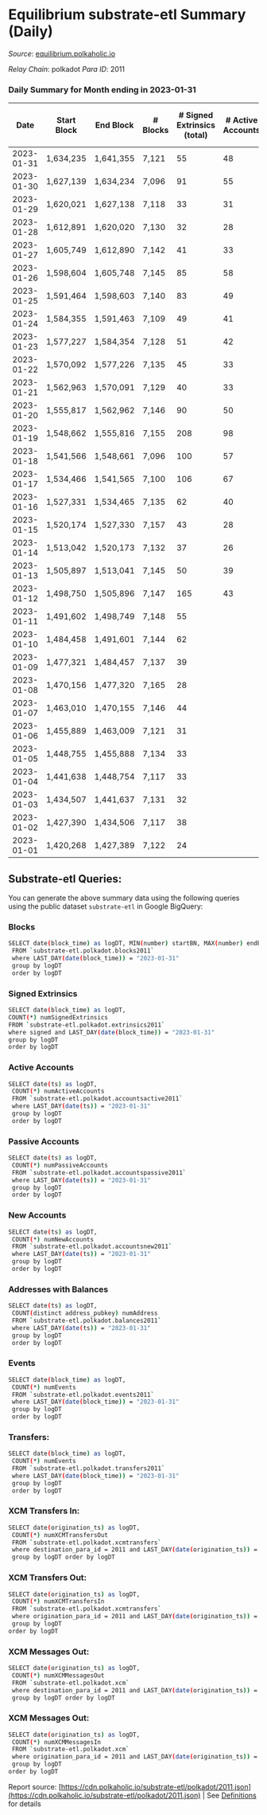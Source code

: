# Equilibrium substrate-etl Summary (Daily)

_Source_: [equilibrium.polkaholic.io](https://equilibrium.polkaholic.io)

*Relay Chain*: polkadot
*Para ID*: 2011



### Daily Summary for Month ending in 2023-01-31


| Date | Start Block | End Block | # Blocks | # Signed Extrinsics (total) | # Active Accounts | # Passive | # New | # Addresses with Balances | # Events | # Transfers | # XCM Transfers In | # XCM Transfers Out | # XCM In | # XCM Out | Issues | 
| ---- | ----------- | --------- | -------- | --------------------------- | ----------------- | --------- | ----- | ------------------------- | -------- | ----------- | ------------------ | ------------------- | -------- | --------- | ------ |
| 2023-01-31 | 1,634,235 | 1,641,355 | 7,121 | 55 | 48 |  | 2 | 8,987 | 304,550 |   | 8 ($87.79) |   |  |  |  |
| 2023-01-30 | 1,627,139 | 1,634,234 | 7,096 | 91 | 55 |  | 4 | 8,985 | 247,846 |   | 9 ($132.81) |   |  |  |  |
| 2023-01-29 | 1,620,021 | 1,627,138 | 7,118 | 33 | 31 |  | 2 | 8,981 | 218,998 |   | 1 ($6.67) |   |  |  |  |
| 2023-01-28 | 1,612,891 | 1,620,020 | 7,130 | 32 | 28 |  | 1 | 8,979 | 219,489 |   | 2 ($25.73) |   |  |  |  |
| 2023-01-27 | 1,605,749 | 1,612,890 | 7,142 | 41 | 33 |  | 1 | 8,978 | 219,721 |   | 4 ($49.00) |   |  |  |  |
| 2023-01-26 | 1,598,604 | 1,605,748 | 7,145 | 85 | 58 |  | 6 | 8,977 | 221,099 |   | 4 ($311.38) |   |  |  |  |
| 2023-01-25 | 1,591,464 | 1,598,603 | 7,140 | 83 | 49 |  | 9 | 8,971 | 221,842 |   | 6 ($3,199.30) |   |  |  |  |
| 2023-01-24 | 1,584,355 | 1,591,463 | 7,109 | 49 | 41 |  | 10 | 8,962 | 220,703 |   | 6 ($604.47) |   |  |  |  |
| 2023-01-23 | 1,577,227 | 1,584,354 | 7,128 | 51 | 42 |  | 1 | 8,952 | 221,269 |   |   |   |  |  |  |
| 2023-01-22 | 1,570,092 | 1,577,226 | 7,135 | 45 | 33 |  | 2 | 8,951 | 221,762 |   | 1 ($6.33) |   |  |  |  |
| 2023-01-21 | 1,562,963 | 1,570,091 | 7,129 | 40 | 33 |  |  | 8,949 | 221,506 |   | 1 ($11.93) |   |  |  |  |
| 2023-01-20 | 1,555,817 | 1,562,962 | 7,146 | 90 | 50 |  | 8 | 8,949 | 222,291 |   | 9 ($72.36) |   |  |  |  |
| 2023-01-19 | 1,548,662 | 1,555,816 | 7,155 | 208 | 98 |  | 22 | 8,942 | 222,220 |   | 73 ($1,320.26) |   |  |  |  |
| 2023-01-18 | 1,541,566 | 1,548,661 | 7,096 | 100 | 57 |  | 3 | 8,920 | 220,567 |   | 9 ($122.81) |   |  |  |  |
| 2023-01-17 | 1,534,466 | 1,541,565 | 7,100 | 106 | 67 |  | 6 | 8,917 | 220,600 |   | 2 ($97.32) |   |  |  |  |
| 2023-01-16 | 1,527,331 | 1,534,465 | 7,135 | 62 | 40 |  | 4 | 8,911 | 221,731 |   | 11 ($13.17) |   |  |  |  |
| 2023-01-15 | 1,520,174 | 1,527,330 | 7,157 | 43 | 28 |  | 1 | 8,907 | 221,880 |   | 3 ($22.78) |   |  |  |  |
| 2023-01-14 | 1,513,042 | 1,520,173 | 7,132 | 37 | 26 |  | 21 | 8,906 | 221,079 |   | 4 ($3,530.07) |   |  |  |  |
| 2023-01-13 | 1,505,897 | 1,513,041 | 7,145 | 50 | 39 |  | 3 | 8,885 | 221,069 |   | 3 ($167.55) |   |  |  |  |
| 2023-01-12 | 1,498,750 | 1,505,896 | 7,147 | 165 | 43 |  | 8,882 | 8,882 | 219,492 |   | 3 ($39.36) |   |  |  |  |
| 2023-01-11 | 1,491,602 | 1,498,749 | 7,148 | 55 |  |  |  |  | 209,382 |   | 1  |   |  |  |  |
| 2023-01-10 | 1,484,458 | 1,491,601 | 7,144 | 62 |  |  |  |  | 207,921 |   | 6 ($78.24) |   |  |  |  |
| 2023-01-09 | 1,477,321 | 1,484,457 | 7,137 | 39 |  |  |  |  | 207,606 |   | 3 ($59.09) |   |  |  |  |
| 2023-01-08 | 1,470,156 | 1,477,320 | 7,165 | 28 |  |  |  |  | 208,354 |   | 4 ($292.60) |   |  |  |  |
| 2023-01-07 | 1,463,010 | 1,470,155 | 7,146 | 44 |  |  |  |  | 207,929 |   | 5 ($136.77) |   |  |  |  |
| 2023-01-06 | 1,455,889 | 1,463,009 | 7,121 | 31 |  |  |  |  | 207,115 |   | 5 ($809.53) |   |  |  |  |
| 2023-01-05 | 1,448,755 | 1,455,888 | 7,134 | 33 |  |  |  |  | 207,461 |   | 2 ($469.64) |   |  |  |  |
| 2023-01-04 | 1,441,638 | 1,448,754 | 7,117 | 33 |  |  |  |  | 206,679 |   | 2 ($242.03) |   |  |  |  |
| 2023-01-03 | 1,434,507 | 1,441,637 | 7,131 | 32 |  |  |  |  | 207,349 |   | 1 ($448.95) |   |  |  |  |
| 2023-01-02 | 1,427,390 | 1,434,506 | 7,117 | 38 |  |  |  |  | 207,014 |   | 2 ($43.94) |   |  |  |  |
| 2023-01-01 | 1,420,268 | 1,427,389 | 7,122 | 24 |  |  |  |  | 207,098 |   |   |   |  |  |  |

## Substrate-etl Queries:
You can generate the above summary data using the following queries using the public dataset `substrate-etl` in Google BigQuery:

### Blocks
```bash
SELECT date(block_time) as logDT, MIN(number) startBN, MAX(number) endBN, COUNT(*) numBlocks 
 FROM `substrate-etl.polkadot.blocks2011`  
 where LAST_DAY(date(block_time)) = "2023-01-31" 
 group by logDT 
 order by logDT
```

### Signed Extrinsics
```bash
SELECT date(block_time) as logDT, 
COUNT(*) numSignedExtrinsics 
FROM `substrate-etl.polkadot.extrinsics2011`  
where signed and LAST_DAY(date(block_time)) = "2023-01-31" 
group by logDT 
order by logDT
```

### Active Accounts
```bash
SELECT date(ts) as logDT, 
 COUNT(*) numActiveAccounts 
 FROM `substrate-etl.polkadot.accountsactive2011` 
 where LAST_DAY(date(ts)) = "2023-01-31" 
 group by logDT 
 order by logDT
```

### Passive Accounts
```bash
SELECT date(ts) as logDT, 
 COUNT(*) numPassiveAccounts 
 FROM `substrate-etl.polkadot.accountspassive2011` 
 where LAST_DAY(date(ts)) = "2023-01-31" 
 group by logDT 
 order by logDT
```

### New Accounts
```bash
SELECT date(ts) as logDT, 
 COUNT(*) numNewAccounts 
 FROM `substrate-etl.polkadot.accountsnew2011` 
 where LAST_DAY(date(ts)) = "2023-01-31" 
 group by logDT
 order by logDT
```

### Addresses with Balances
```bash
SELECT date(ts) as logDT,
 COUNT(distinct address_pubkey) numAddress 
 FROM `substrate-etl.polkadot.balances2011` 
 where LAST_DAY(date(ts)) = "2023-01-31" 
 group by logDT 
 order by logDT
```

### Events
```bash
SELECT date(block_time) as logDT, 
 COUNT(*) numEvents 
 FROM `substrate-etl.polkadot.events2011` 
 where LAST_DAY(date(block_time)) = "2023-01-31" 
 group by logDT 
 order by logDT
```

### Transfers:
```bash
SELECT date(block_time) as logDT, 
 COUNT(*) numEvents 
 FROM `substrate-etl.polkadot.transfers2011` 
 where LAST_DAY(date(block_time)) = "2023-01-31" 
 group by logDT 
 order by logDT
```

### XCM Transfers In:
```bash
SELECT date(origination_ts) as logDT, 
 COUNT(*) numXCMTransfersOut 
 FROM `substrate-etl.polkadot.xcmtransfers` 
 where destination_para_id = 2011 and LAST_DAY(date(origination_ts)) = "2023-01-31" 
 group by logDT order by logDT
```

### XCM Transfers Out:
```bash
SELECT date(origination_ts) as logDT, 
 COUNT(*) numXCMTransfersIn 
 FROM `substrate-etl.polkadot.xcmtransfers` 
 where origination_para_id = 2011 and LAST_DAY(date(origination_ts)) = "2023-01-31" 
 group by logDT 
order by logDT
```

### XCM Messages Out:
```bash
SELECT date(origination_ts) as logDT, 
 COUNT(*) numXCMMessagesOut 
 FROM `substrate-etl.polkadot.xcm` 
 where destination_para_id = 2011 and LAST_DAY(date(origination_ts)) = "2023-01-31" 
 group by logDT order by logDT
```

### XCM Messages Out:
```bash
SELECT date(origination_ts) as logDT, 
 COUNT(*) numXCMMessagesIn 
 FROM `substrate-etl.polkadot.xcm` 
 where origination_para_id = 2011 and LAST_DAY(date(origination_ts)) = "2023-01-31" 
 group by logDT 
order by logDT
```


Report source: [https://cdn.polkaholic.io/substrate-etl/polkadot/2011.json](https://cdn.polkaholic.io/substrate-etl/polkadot/2011.json) | See [Definitions](/DEFINITIONS.md) for details

